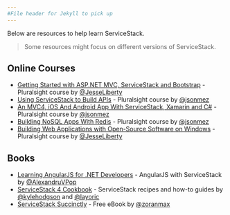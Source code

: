 ```yaml
---
#File header for Jekyll to pick up 
---
```

Below are resources to help learn ServiceStack. 
>Some resources might focus on different versions of ServiceStack.

## Online Courses
* [Getting Started with ASP.NET MVC, ServiceStack and Bootstrap](http://www.pluralsight.com/courses/getting-started-aspdotnet-mvcservice-stack-bootstrap) - Pluralsight course by [@JesseLiberty](https://twitter.com/JesseLiberty)
* [Using ServiceStack to Build APIs](http://www.pluralsight.com/courses/service-stack) - Pluralsight course by [@jsonmez](https://twitter.com/jsonmez)
* [An MVC4, iOS And Android App With ServiceStack, Xamarin and C#](http://www.pluralsight.com/courses/building-mvc4-ios-android-apps-servicestack-xamarin-csharp) - Pluralsight course by [@jsonmez](https://twitter.com/jsonmez) 
* [Building NoSQL Apps With Redis](http://www.pluralsight.com/courses/building-nosql-apps-redis) - Pluralsight course by [@jsonmez](https://twitter.com/jsonmez)
* [Building Web Applications with Open-Source Software on Windows](http://www.pluralsight.com/courses/building-web-application-open-source-software-on-windows) - Pluralsight course by [@JesseLiberty](https://twitter.com/JesseLiberty)

## Books
* [Learning AngularJS for .NET Developers](https://www.packtpub.com/web-development/learning-angularjs-net-developers) - AngularJS with ServiceStack by [@AlexandruVPop](https://twitter.com/AlexandruVPop)
* [ServiceStack 4 Cookbook](https://www.packtpub.com/application-development/servicestack-cookbook) - ServiceStack recipes and how-to guides by [@kylehodgson](https://twitter.com/kylehodgson) and [@layoric](https://twitter.com/layoric)
* [ServiceStack Succinctly](http://www.agile-code.com/blog/servicestack-succinctly-free-e-book/) - Free eBook by [@zoranmax](https://twitter.com/zoranmax)